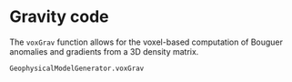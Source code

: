 # Gravity code

The `voxGrav` function allows for the voxel-based computation of Bouguer anomalies and gradients from a 3D density matrix.

```@docs
GeophysicalModelGenerator.voxGrav
```
